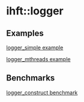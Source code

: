 # ihft::logger

## Examples

[logger_simple example](example/logger_simple.cpp)

[logger_mthreads example](example/logger_mthreads.cpp)

## Benchmarks

[logger_construct benchmark](benchmark/benchmark_logger_construct.cpp)
